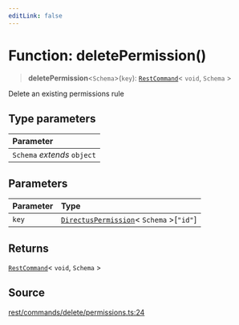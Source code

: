 ```yaml
---
editLink: false
---
```


# Function: deletePermission()

> **deletePermission**\<`Schema`\>(`key`): [`RestCommand`](../interfaces/interface.RestCommand.md)\< `void`, `Schema` \>

Delete an existing permissions rule

## Type parameters

| Parameter                   |
| :-------------------------- |
| `Schema` _extends_ `object` |

## Parameters

| Parameter | Type                                                                                                     |
| :-------- | :------------------------------------------------------------------------------------------------------- |
| `key`     | [`DirectusPermission`](../../schema/type-aliases/type-alias.DirectusPermission.md)\< `Schema` \>[`"id"`] |

## Returns

[`RestCommand`](../interfaces/interface.RestCommand.md)\< `void`, `Schema` \>

## Source

[rest/commands/delete/permissions.ts:24](https://github.com/directus/directus/blob/7789a6c53/sdk/src/rest/commands/delete/permissions.ts#L24)
